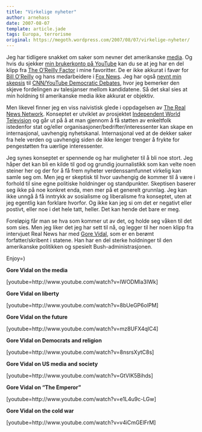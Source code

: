 ```yaml
---
title: "Virkelige nyheter"
author: arnehass
date: 2007-08-07
template: article.jade
tags: Europa, terrorisme
original: https://megoth.wordpress.com/2007/08/07/virkelige-nyheter/
---
```


<p>Jeg har tidligere snakket om saker som nevner det amerikanske <a href="http://megoth.wordpress.com/2007/03/19/medias-makt-og-ansvar/">media</a>. Og hvis du sjekker <a href="http://www.youtube.com/profile?user=megoth">min brukerkonto på YouTube</a> kan du se at jeg har en del klipp fra <a href="http://en.wikipedia.org/wiki/The_O'Reilly_Factor">The O’Reilly Factor</a> i mine favoritter. De er ikke akkurat i favør for <a href="http://www.google.no/search?as_q=Bill+O+Reilly">Bill O’Reilly</a> og hans medarbeidere i <a href="http://en.wikipedia.org/wiki/Fox_News_Channel">Fox News</a>. Jeg har også <a href="http://megoth.wordpress.com/2007/07/26/cnnyoutube-debates-et-godt-hjelpemiddel-til-demokratiet/">nevnt min skepsis</a> til <a href="http://www.youtube.com/debates">CNN/YouTube Democratic Debates</a>, hvor jeg bemerker den skjeve fordelingen av talesjanser mellom kandidatene. Så det skal sies at min holdning til amerikanske media ikke akkurat er objektiv.</p>
<p>Men likevel finner jeg en viss naivistisk glede i oppdagelsen av <a href="http://therealnews.com/">The Real News Network</a>. Konseptet er utviklet av prosjektet <a href="http://en.wikipedia.org/wiki/Independent_World_Television">Independent World Television</a> og går ut på å at man gjennom å få støtten av enkeltfolk istedenfor stat og/eller organisasjoner/bedrifter/interessenter kan skape en internasjonal, uavhengig nyhetskanal. Internasjonal ved at de dekker saker fra hele verden og uavhengig siden de ikke lenger trenger å frykte for pengestøtten fra uærlige interessenter.</p>
<span class="more"></span>
<p>Jeg synes konseptet er spennende og har muligheter til å bli noe stort. Jeg håper det kan bli en kilde til god og grundig journalistikk som kan velte noen steiner her og der for å få frem nyheter verdenssamfunnet virkelig kan samle seg om. Men jeg er skeptisk til hvor uavhengig de kommer til å være i forhold til sine egne politiske holdninger og standpunkter. Skeptisen baserer seg ikke på noe konkret enda, men mer på et generelt grunnlag. Jeg kan ikke unngå å få inntrykk av sosialisme og liberalisme fra konseptet, uten at jeg egentlig kan forklare hvorfor. Og ikke kan jeg si om det er negativt eller postivt, eller noe i det hele tatt, heller. Det kan hende det bare er meg.</p>
<p>Foreløpig får man se hva som kommer ut av det, og holde seg våken til det som sies. Men jeg liker det jeg har sett til nå, og legger til her noen klipp fra intervjuet Real News har med <a href="http://en.wikipedia.org/wiki/Gore_Vidal">Gore Vidal</a>, som er en berømt forfatter/skribent i statene. Han har en del sterke holdninger til den amerikanske politikken og spesielt Bush-administrasjonen.</p>
<p>Enjoy=)</p>
<p><strong>Gore Vidal on the media </strong></p>
<p>[youtube=http://www.youtube.com/watch?v=IWODMla3IWk]</p>
<p><strong>Gore Vidal on liberty</strong></p>
<p>[youtube=http://www.youtube.com/watch?v=8bUeGP6olPM]</p>
<p><strong>Gore Vidal on the future</strong></p>
<p>[youtube=http://www.youtube.com/watch?v=mz8UFX4qlC4]</p>
<p><strong>Gore Vidal on Democrats and religion</strong></p>
<p>[youtube=http://www.youtube.com/watch?v=8nsrsXytC8s]</p>
<p><strong>Gore Vidal on US media and society</strong></p>
<p>[youtube=http://www.youtube.com/watch?v=GtVIK5Bihds]</p>
<p><strong>Gore Vidal on “The Emperor”</strong></p>
<p>[youtube=http://www.youtube.com/watch?v=e1L4u9c-LGw]</p>
<p><strong>Gore Vidal on the cold war</strong></p>
<p>[youtube=http://www.youtube.com/watch?v=v4iCmGElFrM]</p>
